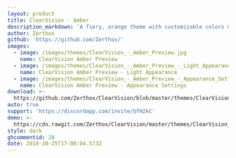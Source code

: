 ```yaml
---
layout: product
title: ClearVision - Amber
description_markdown: 'A fiery, orange theme with customizable colors & background!'
author: Zerthox
github: 'https://github.com/Zerthox/'
images:
  - image: /images/themes/ClearVision_-_Amber_Preview.jpg
    name: ClearVision Amber Preview
  - image: /images/themes/ClearVision_-_Amber_Preview_-_Light_Appearance.jpg
    name: ClearVision Amber Preview - Light Appearance
  - image: /images/themes/ClearVision_-_Amber_Preview_-_Appearance_Settings.jpg
    name: ClearVision Amber Preview - Appearance Settings
download: >-
  https://github.com/Zerthox/ClearVision/blob/master/themes/ClearVision_Amber.theme.css
auto: true
support: 'https://discordapp.com/invite/bfH2kC'
demo: >-
  https://cdn.rawgit.com/Zerthox/ClearVision/master/themes/ClearVision_Amber.theme.css
style: dark
ghcommentid: 28
date: 2018-10-25T17:08:04.573Z
---
```


